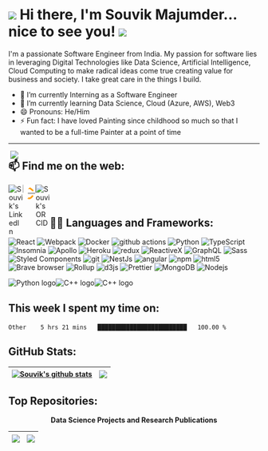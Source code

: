 # <img src="https://user-images.githubusercontent.com/86871718/161140687-a001991c-2804-4a42-9ecb-2a5bc96ddaf5.gif" width="30px">  Hi there, I'm Souvik Majumder... nice to see you! <img src="https://user-images.githubusercontent.com/86871718/161139862-048ac7a9-9731-4b2e-abba-165538b42917.gif" width="30px">

I'm a passionate Software Engineer from India. My passion for software lies in leveraging Digital Technologies like Data Science, Artificial Intelligence, Cloud Computing to make radical ideas come true creating value for business and society. I take great care in the things I build.

<!--
I am also an open-source enthusiast and maintainer. i learned a lot from the open-source community and i love how collaboration and knowledge sharing happened through open-source.
-->

<!--
**souvikmajumder26/souvikmajumder26** is a ✨ _special_ ✨ repository because its `README.md` (this file) appears on your GitHub profile.

Here are some ideas to get you started:
-->

- 🔭 I’m currently Interning as a Software Engineer
- 🌱 I’m currently learning Data Science, Cloud (Azure, AWS), Web3
- 😄 Pronouns: He/Him
- ⚡ Fun fact: I have loved Painting since childhood so much so that I wanted to be a full-time Painter at a point of time
<!-- - 👯 I’m looking to collaborate on ...
- 🤔 I’m looking for help with ...
- 💬 Ask me about ...
- 📫 How to reach me: ... -->

----

<img align="right" width=500px src="https://user-images.githubusercontent.com/86871718/161144780-7411dd95-2bed-4519-a663-1959dc926f89.gif" />

## 📫 Find me on the web:

<img align="left" width="1px" src="https://user-images.githubusercontent.com/86871718/161148942-53861b51-a84c-4b93-990a-f75c2a3d5948.svg" />

<a href="https://www.linkedin.com/in/souvik-majumder-51b7881ba/" target="_blank">
  <img align="left" alt="Souvik's LinkedIn" width="28px" src="https://raw.githubusercontent.com/peterthehan/peterthehan/master/assets/linkedin.svg" />
</a>

<img align="left" width="1px" src="https://user-images.githubusercontent.com/86871718/161148942-53861b51-a84c-4b93-990a-f75c2a3d5948.svg" />

<a href="https://leetcode.com/Souvik_Majumder/" target="_blank">
  <img align="left" alt="Souvik's LeetCode" width="24px" src="https://github.com/souvikmajumder26/souvikmajumder26/blob/main/LeetCode_logo_white.svg" />
</a>

<img align="left" width="1px" src="https://user-images.githubusercontent.com/86871718/161148942-53861b51-a84c-4b93-990a-f75c2a3d5948.svg" />

<a href="https://orcid.org/0000-0002-2382-7401" target="_blank">
  <img align="left" alt="Souvik's ORCID" width="28px" src="https://upload.wikimedia.org/wikipedia/commons/0/06/ORCID_iD.svg" />
</a>

<br />
<br />

## 👨‍💻 Languages and Frameworks:

<!-- Using vector logos from https://www.vectorlogo.zone/ -->
<!-- img.shields.io -->

<p>

  <img alt="React" src="https://img.shields.io/badge/-React-45b8d8?style=flat-square&logo=react&logoColor=white" height="25" />
  <img alt="Webpack" src="https://img.shields.io/badge/-Webpack-8DD6F9?style=flat-square&logo=webpack&logoColor=white" height="25" /> 
  <img alt="Docker" src="https://img.shields.io/badge/-Docker-46a2f1?style=flat-square&logo=docker&logoColor=white" height="25" />
  <img alt="github actions" src="https://img.shields.io/badge/-Github_Actions-2088FF?style=flat-square&logo=github-actions&logoColor=white" height="25" />

  <img alt="Python" src="https://img.shields.io/badge/-Python-1a73e8?style=flat-square&logo=python&logoColor=white" height="25" />

  <img alt="TypeScript" src="https://img.shields.io/badge/-TypeScript-007ACC?style=flat-square&logo=typescript&logoColor=white" height="25" />
  <img alt="Insomnia" src="https://img.shields.io/badge/-Insomnia-5849BE?style=flat-square&logo=insomnia&logoColor=white" height="25" />
  <img alt="Apollo" src="https://img.shields.io/badge/-Apollo%20GraphQL-311C87?style=flat-square&logo=apollo-graphql&logoColor=white" height="25" />

  <img alt="Heroku" src="https://img.shields.io/badge/-Heroku-430098?style=flat-square&logo=heroku&logoColor=white" height="25" />

  <img alt="redux" src="https://img.shields.io/badge/-Redux-764ABC?style=flat-square&logo=redux&logoColor=white" height="25" />
  <img alt="ReactiveX" src="https://img.shields.io/badge/-RxJs-B7178C?style=flat-square&logo=reactivex&logoColor=white" height="25" />
  <img alt="GraphQL" src="https://img.shields.io/badge/-GraphQL-E10098?style=flat-square&logo=graphql&logoColor=white" height="25" />
  <img alt="Sass" src="https://img.shields.io/badge/-Sass-CC6699?style=flat-square&logo=sass&logoColor=white" height="25" />
  <img alt="Styled Components" src="https://img.shields.io/badge/-Styled_Components-db7092?style=flat-square&logo=styled-components&logoColor=white" height="25" />

  <img alt="git" src="https://img.shields.io/badge/-Git-F05032?style=flat-square&logo=git&logoColor=black" height="25" />

  <img alt="NestJs" src="https://img.shields.io/badge/-NestJs-ea2845?style=flat-square&logo=nestjs&logoColor=white" height="25" />
  <img alt="angular" src="https://img.shields.io/badge/-Angular-DD0031?style=flat-square&logo=angular&logoColor=white" height="25" />
  <img alt="npm" src="https://img.shields.io/badge/-NPM-CB3837?style=flat-square&logo=npm&logoColor=white" height="25" />

  <img alt="html5" src="https://img.shields.io/badge/-HTML5-E34F26?style=flat-square&logo=html5&logoColor=black" height="25" />

  <img alt="Brave browser" src="https://img.shields.io/badge/-Brave_Browser-FB542B?style=flat-square&logo=brave&logoColor=white" height="25" />
  <img alt="Rollup" src="https://img.shields.io/badge/-Rollup-EC4A3F?style=flat-square&logo=rollup.js&logoColor=white" height="25" />
  <img alt="d3js" src="https://img.shields.io/badge/-D3.js-F9A03C?style=flat-square&logo=d3.js&logoColor=white" height="25" />
  <img alt="Prettier" src="https://img.shields.io/badge/-Prettier-F7B93E?style=flat-square&logo=prettier&logoColor=black" height="25" />
  <img alt="MongoDB" src="https://img.shields.io/badge/-MongoDB-13aa52?style=flat-square&logo=mongodb&logoColor=black" height="25" />
  <img alt="Nodejs" src="https://img.shields.io/badge/-Nodejs-43853d?style=flat-square&logo=Node.js&logoColor=black" height="25" />

</p>

<img align="left" src="https://img.shields.io/badge/Python-blue?style=flat-square&logo=python&logoColor=black" alt="Python logo" title="Python" />
<img align="left" src="https://img.shields.io/badge/C++-purple?style=flat-square&logo=cplusplus&logoColor=black" alt="C++ logo" title="C++" />
<img align="left" src="https://img.shields.io/badge/HTML5-orange?style=flat-square&logo=html&logoColor=black" alt="C++ logo" title="C++" />

<br />

## This week I spent my time on:
<!--START_SECTION:waka-->

```text
Other    5 hrs 21 mins   █████████████████████████   100.00 %
```

<!--END_SECTION:waka-->

<!--
if you like what i do, maybe consider buying me a coffee/tea 🥺👉👈

<a href="https://www.buymeacoffee.com/abhisheknaiidu" target="_blank"><img src="https://cdn.buymeacoffee.com/buttons/v2/default-red.png" alt="Buy Me A Coffee" width="150" ></a>
-->


## GitHub Stats:

|<a href="https://github-readme-stats.vercel.app/api?username=souvikmajumder26&show_icons=true&include_all_commits=true&theme=swift&hide_border=true"><img align="center" src="https://github-readme-stats.vercel.app/api?username=souvikmajumder26&show_icons=true&include_all_commits=true&theme=swift&hide_border=true" alt="Souvik's github stats" /></a>|<a href="https://github-readme-stats.vercel.app/api/top-langs/?username=souvikmajumder26&layout=compact&theme=swift&hide_border=true"><img align="center" src="https://github-readme-stats.vercel.app/api/top-langs/?username=souvikmajumder26&layout=compact&theme=swift&hide_border=true" /></a>|
| ------------- | ------------- |


## Top Repositories:

<p align=center><b>Data Science Projects and Research Publications</b></p>

|<a href="https://github.com/souvikmajumder26/Any-Face-Clustering"><img align="center" src="https://github-readme-stats.vercel.app/api/pin/?username=souvikmajumder26&repo=Any-Face-Clustering&theme=swift" /></a>|<a href="https://github.com/souvikmajumder26/ECG-Ensemble-XGBoost"><img align="center" src="https://github-readme-stats.vercel.app/api/pin/?username=souvikmajumder26&repo=ECG-Ensemble-XGBoost&theme=swift" /></a>|
| ------------- | ------------- |

<br />
